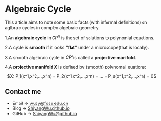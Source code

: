 # Algebraic Cycle

<script src="https://cdn.mathjax.org/mathjax/latest/MathJax.js?config=TeX-AMS-MML_HTMLorMML" type="text/javascript"></script> <script type="text/x-mathjax-config"> MathJax.Hub.Config({ tex2jax: { skipTags: ['script', 'noscript', 'style', 'textarea', 'pre'], inlineMath: [['$','$']] } }); </script>

This article aims to note some basic facts (with informal definitions) on aglbraic cycles in complex algebraic geometry.

1.An **algebraic cycle** in $CP^n$ is the set of solutions to polynomial equations.

2.A cycle is **smooth** if it looks **"flat"** under a microscope(that is locally).

3.A smooth algebraic cycle in $CP^n$is called a **projective manifold**.

4.A **projective manifold $X$** is defined by (smooth) polynomail euations:

<center> $X: P_1(x^1,x^2,...,x^n) = P_2(x^1,x^2,...,x^n) = ... = P_s(x^1,x^2,...,x^n) = 0$ </center>


## Contact me

* Email -> <wusy@fosu.edu.cn>
* Blog -> [ShiyangWu.github.io](https://shiyangwu.github.io/)
* GitHub -> [ShiyangWu@github.io](https://github.com/ShiyangWu/ShiyangWu.github.io/blob/master/README.md)
